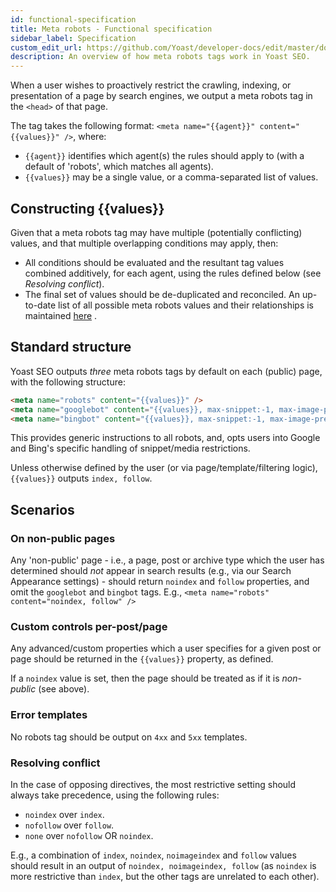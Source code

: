```yaml
---
id: functional-specification
title: Meta robots - Functional specification
sidebar_label: Specification
custom_edit_url: https://github.com/Yoast/developer-docs/edit/master/docs/features/meta-robots/functional-specification.md
description: An overview of how meta robots tags work in Yoast SEO.
---
```

When a user wishes to proactively restrict the crawling, indexing, or presentation of a page by search engines, we output a meta robots tag in the `<head>` of that page.

The tag takes the following format: `<meta name="{{agent}}" content="{{values}}" />`, where:

* `{{agent}}` identifies which agent(s) the rules should apply to (with a default of 'robots', which matches all agents).
* `{{values}}` may be a single value, or a comma-separated list of values.

## Constructing {{values}}
Given that a meta robots tag may have multiple (potentially conflicting) values, and that multiple overlapping conditions may apply, then:

* All conditions should be evaluated and the resultant tag values combined additively, for each agent, using the rules defined below (see _Resolving conflict_).
* The final set of values should be de-duplicated and reconciled.
An up-to-date list of all possible meta robots values and their relationships is maintained [here](https://yoast.com/robots-meta-tags/) .

## Standard structure
Yoast SEO outputs *three* meta robots tags by default on each (public) page, with the following structure:

``` html
<meta name="robots" content="{{values}}" />
<meta name="googlebot" content="{{values}}, max-snippet:-1, max-image-preview:large, max-video-preview:-1" />
<meta name="bingbot" content="{{values}}, max-snippet:-1, max-image-preview:large, max-video-preview:-1" />
```

This provides generic instructions to all robots, and, opts users into Google and Bing's specific handling of snippet/media restrictions.

Unless otherwise defined by the user (or via page/template/filtering logic), `{{values}}` outputs `index, follow`.

## Scenarios

### On non-public pages
Any 'non-public' page - i.e., a page, post or archive type which the user has determined should *not* appear in search results (e.g., via our Search Appearance settings) - should return `noindex` and `follow` properties, and omit the `googlebot` and `bingbot` tags. E.g.,
`<meta name="robots" content="noindex, follow" />`

### Custom controls per-post/page
Any advanced/custom properties which a user specifies for a given post or page should be returned in the `{{values}}` property, as defined.

If a `noindex` value is set, then the page should be treated as if it is *non-public* (see above).

### Error templates
No robots tag should be output on `4xx` and `5xx` templates.

### Resolving conflict
In the case of opposing directives, the most restrictive setting should always take precedence, using the following rules:

* `noindex` over `index`.
* `nofollow` over `follow`.
* `none` over `nofollow` OR `noindex`.

E.g., a combination of `index`, `noindex`, `noimageindex` and `follow` values should result in an output of `noindex, noimageindex, follow` (as `noindex` is more restrictive than `index`, but the other tags are unrelated to each other).
